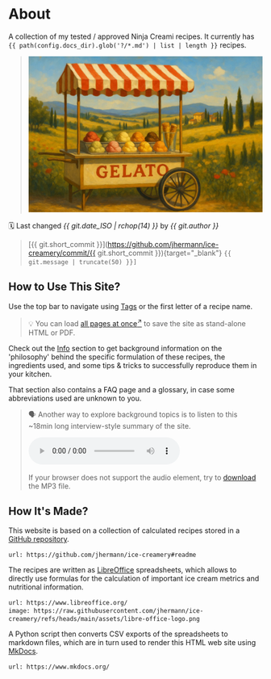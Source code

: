 # About
A collection of my tested / approved Ninja Creami recipes.
It currently has `{{ path(config.docs_dir).glob('?/*.md') | list | length }}` recipes.

> <img width=720 alt="Gelato Cart" src="https://raw.githubusercontent.com/jhermann/ice-creamery/refs/heads/main/assets/gelato-cart.webp" />

🗓️ Last changed *{{ git.date_ISO | rchop(14) }}* by *{{ git.author }}*

> [{{ git.short_commit }}](https://github.com/jhermann/ice-creamery/commit/{{ git.short_commit }}){target="_blank"} `{{ git.message | truncate(50) }}]`

## How to Use This Site?
Use the top bar to navigate using [Tags](tags/) or the first letter of a recipe name.

> 💡 You can load <a href="/ice-creamery/print_page/" target="_blank">all pages at once<sup>↗</sup></a>
> to save the site as stand-alone HTML or PDF.

Check out the [Info](info/) section to get background information on the 'philosophy'
behind the specific formulation of these recipes, the ingredients used, and some tips & tricks
to successfully reproduce them in your kitchen.

That section also contains a FAQ page and a glossary, in case some abbreviations used are unknown to you.

> <span id="audio">🗣️</span> Another way to explore background topics is to listen to this ~18min long interview-style summary of the site.
> 
> <audio controls><source src="https://github.com/jhermann/ice-creamery/raw/refs/heads/main/assets/audio/interview-style-tour-of-the-site-96k.mp3" type="audio/mpeg" /></audio>
> 
> If your browser does not support the audio element, try to [download](https://github.com/jhermann/ice-creamery/raw/refs/heads/main/assets/audio/interview-style-tour-of-the-site-96k.mp3) the MP3 file.

## How It's Made?
This website is based on a collection of calculated recipes stored in a
[GitHub repository](https://github.com/jhermann/ice-creamery#readme).

```embed
url: https://github.com/jhermann/ice-creamery#readme
```

The recipes are written as [LibreOffice](https://www.libreoffice.org/download/download-libreoffice/)
spreadsheets, which allows to directly use formulas for the calculation of
important ice cream metrics and nutritional information.

```embed
url: https://www.libreoffice.org/
image: https://raw.githubusercontent.com/jhermann/ice-creamery/refs/heads/main/assets/libre-office-logo.png
```

A Python script then converts CSV exports of the spreadsheets to markdown files, which are in turn used to render this HTML web site using
[MkDocs](https://github.com/mkdocs/mkdocs#readme).

```embed
url: https://www.mkdocs.org/
```

<!--
{ macros_info() }}
{ context(git) | pretty }}
-->
